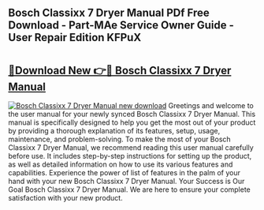 ## Bosch Classixx 7 Dryer Manual PDf Free Download - Part-MAe Service Owner Guide - User Repair Edition KFPuX

# <h2><a href="http://cf12187.oget.top/?id=Bosch+Classixx+7+Dryer+Manual">🔗Download New 👉🔴 Bosch Classixx 7 Dryer Manual</a></h2>

[![Bosch Classixx 7 Dryer Manual new download](https://i.imgur.com/5g1atiW.png)](http://cf12187.oget.top/?id=Bosch+Classixx+7+Dryer+Manual)
Greetings and welcome to the user manual for your newly synced Bosch Classixx 7 Dryer Manual. This manual is specifically designed to help you get the most out of your product by providing a thorough explanation of its features, setup, usage, maintenance, and problem-solving. To make the most of your Bosch Classixx 7 Dryer Manual, we recommend reading this user manual carefully before use. It includes step-by-step instructions for setting up the product, as well as detailed information on how to use its various features and capabilities. Experience the power of list of features in the palm of your hand with your new Bosch Classixx 7 Dryer Manual. Your Success is Our Goal Bosch Classixx 7 Dryer Manual. We are here to ensure your complete satisfaction with your new product.
